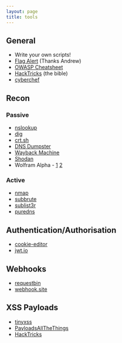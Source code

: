 ```yaml
---
layout: page
title: tools
---
```


## General

-   Write your own scripts!
-   [Flag Alert](https://featherbear.cc/UNSW-COMP6443/post/tools/flag_alert/) (Thanks Andrew)
-   [OWASP Cheatsheet](https://cheatsheetseries.owasp.org/index.html)
-   [HackTricks](https://book.hacktricks.xyz) (the bible)
-   [cyberchef](https://gchq.github.io/CyberChef/)

## Recon

### Passive

-   [nslookup](https://en.wikipedia.org/wiki/Nslookup)
-   [dig](<https://en.wikipedia.org/wiki/Dig_(command)>)
-   [crt.sh](https://crt.sh/)
-   [DNS Dumpster](https://dnsdumpster.com/)
-   [Wayback Machine](https://archive.org/web/)
-   [Shodan](https://www.shodan.io/)
-   Wolfram Alpha - [1](https://www.wolframalpha.com/examples/science-and-technology/technological-world/web-and-computer-systems) [2](https://www.wolframalpha.com/examples/science-and-technology/technological-world/web-and-computer-systems/internet)

### Active

-   [nmap](https://github.com/nmap/nmap)
-   [subbrute](https://github.com/TheRook/subbrute)
-   [sublist3r](https://github.com/aboul3la/Sublist3r)
-   [puredns](https://github.com/d3mondev/puredns)

## Authentication/Authorisation

-   [cookie-editor](https://cookie-editor.com/)
-   [jwt.io](https://jwt.io/)

## Webhooks

-   [requestbin](https://public.requestbin.com/r)
-   [webhook.site](https://webhook.site/)

## XSS Payloads

-   [tinyxss](https://tinyxss.terjanq.me/)
-   [PayloadsAllTheThings](https://github.com/swisskyrepo/PayloadsAllTheThings/tree/master/XSS%20Injection)
-   [HackTricks](https://book.hacktricks.xyz/pentesting-web/xss-cross-site-scripting)
